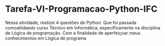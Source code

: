# Tarefa-VI-Programacao-Python-IFC
Nessa atividade, realizei 4 questões de Python. Que foi passada comoatiidaedo curso Técnico em Informática, especificamente na disciplina de Lógica de programação. Com a finalidade de aperfeiçoar meus conhecimentos em Lógica de programa
